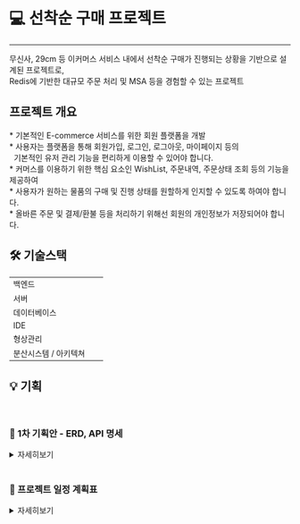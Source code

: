 <h1>💻 선착순 구매 프로젝트</h1>
<hr>
무신사, 29cm 등 이커머스 서비스 내에서 선착순 구매가 진행되는 상황을 기반으로 설계된 프로젝트로,<br>
Redis에 기반한 대규모 주문 처리 및 MSA 등을 경험할 수 있는 프로젝트
<h2>프로젝트 개요</h2>
* 기본적인 E-commerce 서비스를 위한 회원 플랫폼을 개발<br>
* 사용자는 플랫폼을 통해 회원가입, 로그인, 로그아웃, 마이페이지 등의<br>
&nbsp;&nbsp;기본적인 유저 관리 기능을 편리하게 이용할 수 있어야 합니다.<br>
* 커머스를 이용하기 위한 핵심 요소인 WishList, 주문내역, 주문상태 조회 등의 기능을 제공하여<br>
* 사용자가 원하는 물품의 구매 및 진행 상태를 원할하게 인지할 수 있도록 하여야 합니다.<br>
* 올바른 주문 및 결제/환불 등을 처리하기 위해선 회원의 개인정보가 저장되어야 합니다.

<h2>🛠️ 기술스택</h2>
<table>
  <tr>
    <td>백엔드</td>
    <td>
      <img src="https://img.shields.io/badge/java-007396?style=for-the-badge&logo=java&logoColor=white" alt="">
      <img src="https://img.shields.io/badge/springboot-6DB33F?style=for-the-badge&logo=springboot&logoColor=white" alt="">
      <img src="https://img.shields.io/badge/gradle-02303A?style=for-the-badge&logo=gradle&logoColor=white" alt="">
<img src="https://img.shields.io/badge/spring%20data%20jpa-004225?style=for-the-badge&logo=spring&logoColor=white" alt="">
    </td>
  </tr>
  <tr>
    <td>서버</td>
    <td>
      <img src="https://img.shields.io/badge/apache tomcat-F8DC75?style=for-the-badge&logo=apachetomcat&logoColor=white" alt="">
      <img src="https://img.shields.io/badge/AWS RDS-000000?style=for-the-badge&logo=apachetomcat&logoColor=white" alt="">
    </td>
  </tr>
  <tr>
    <td>데이터베이스</td>
    <td>
        <img src="https://img.shields.io/badge/MySQL-4479A1?style=for-the-badge&logo=mysql&logoColor=white" alt="">
        <img src="https://img.shields.io/badge/Redis-DC382D?style=for-the-badge&logo=redis&logoColor=white" alt="">
    </td>
  </tr>
  <tr>
    <td>IDE</td>
    <td>
      <img src="https://img.shields.io/badge/intelliJ IDEA-000000?style=for-the-badge&logo=intelliJ IDEA&logoColor=white" alt="">
    </td>
  </tr>
  <tr>
    <td>형상관리</td>
    <td>
        <img src="https://img.shields.io/badge/git-F05032?style=for-the-badge&logo=git&logoColor=white" alt="">
        <img src="https://img.shields.io/badge/github-181717?style=for-the-badge&logo=github&logoColor=white" alt="">
    </td>
  </tr>
  <tr>
    <td>분산시스템 / 아키텍쳐</td>
    <td>
        <img src="https://img.shields.io/badge/Eureka_Server-5A5A5A?style=for-the-badge&logo=spring&logoColor=white" alt="">
        <img src="https://img.shields.io/badge/Spring_Cloud_Gateway-6DB33F?style=for-the-badge&logo=springboot&logoColor=white" alt="">
        <img src="https://img.shields.io/badge/MSA-0088CC?style=for-the-badge&logo=microgen&logoColor=white" alt="">
        <img src="https://img.shields.io/badge/Docker-2496ED?style=for-the-badge&logo=docker&logoColor=white" alt="">
</td>
  </tr>
</table>

<h2>💡 기획</h2><br>
<h3>📄 1차 기획안 - ERD, API 명세</h3>
<details>
    <summary>자세히보기</summary>
  <img src="https://github.com/Blaten7/image/blob/main/images/FcomeFserve/ERD_1차.png?raw=true" alt="">
<h3>[ API 명세 ]</h3>
<a href="https://documenter.getpostman.com/view/38985084/2sAYJ3F2XJ">Postman API 명세서 보기</a>
</details>
<br>
<h3>📆 프로젝트 일정 계획표</h3>
<details>
    <summary>자세히보기</summary>
    <table>
        <tr>
            <th>/</th>
            <td>목표</td>
            <td>실천</td>
        </tr>
        <tr>
            <th colspan="3">-  -  -  -  -  1주차  -  -  -  -  -</th>
        </tr>
        <tr>
            <th>24.12.18 [수]</th>
            <td>[ 프로젝트 시작일 ]<br>
                ERD 작성<br>
                API 명세서 작성<br>
                유저 관리 서비스 전반 기능 구현
            </td>
            <td>
                ERD 초안 작성<br>
                API 명세서 작성<br>
                DDD구조 프로젝트 생성<br>
                Docker 환경설정<br>
                회원가입 기능 구현률 50%
            </td>
        </tr>
        <tr>
            <th>24.12.19 [목]</th>
            <td>
                유저 관리 서비스 기능 구현
            </td>
            <td>
                회원가입 기능구현 완료<br>
                이메일 인증 기능구현 완료<br>
                로그인 기능구현 완료<br>
                현재 기기에서 로그아웃 기능구현 완료<br>
                모든 기기에서 로그아웃 기능구현 완료<br>
                비밀번호 변경 기능구현 완료<br>
            </td>
        </tr>
        <tr>
            <th>24.12.20 [금]</th>
            <td>
                기능 구현 작업 중단<br>
                유레카 서버 구축<br>
                API 게이트웨이 구축<br>
                멀티 모듈 프로젝트에 맞는 도커환경 구축<br>
                그래들 의존성 중앙 관리식 일부 자동화 구축<br>
            </td>
            <td>
                유레카와 게이트웨이 활용을 위해서<br>
                먼저 프로젝트의 구조를 리팩토링<br>
                최초 프로젝트 내 모듈 4개에서<br>
                ConfigServer, EurekaServer, Gateway, Service...<br>
                로 구성을 하고, 각 서비스마다 서브모듈을 4개씩 구성<br><br>
                ConfigServer 구축 완료<br>
                EurekaServer 구축 완료<br>
                API Gateway 구축 완료<br>
                유저 관리 서비스 유레카에 등록 후 요청 처리 테스트 완료<br>
            </td>
        </tr>
        <tr>
            <th>24.12.21 [토]</th>
            <td>
                각 서비스 별 스키마 분할<br>
                API 명세서 보완하여 재작성<br>
                명세서 기반 상품관리 서비스 구현<br>
                -----------------Optional-----------------<br>
                주문관리 서비스 구현<br>
                Resilence4j 활용<br>
                장애상황 연출 및 회복탄력성 갖추기
            </td>
            <td>
                서비스 별 스키마 분할 완료<br>
                상품관리 서비스 구현 완료<br>
                주문관리 서비스 구현 중...<br>
                현재 각 서비스별 하위모듈이 개별적으로 동작하지 않는데도<br>
                이 구조를 유지할 이유가 없다는걸 깨달았음. <br>
                따라서 루트의 모듈 구성은 그대로 두되. <br>
                각 서비스별 하위모듈 삭제하고 하나의 구조로 리팩토링 완료
            </td>
        </tr>
        <tr>
            <th>24.12.22 [일]</th>
            <td>
                주문관리 서비스 구현<br>
                모든 서비스의 예외처리 추가<br>
                -----------------Optional-----------------<br>
                테스트 코드 및 시나리오 작성<br>
                테스트 수행 및 성능 개선<br>
            </td>
            <td>
                주문관리 서비스 구현완료    
            </td>
          </tr>
        <tr>
            <th>24.12.23 [월]</th>
            <td>
                위시리스트 API 구현완료<br>
                모든 서비스 예외처리 추가
            </td>
            <td>
                위시리스트 API 구현<br>
                모든 서비스 예외처리 추가
            </td>
        </tr>
        <tr>
            <th>24.12.24 [화]</th>
            <td>
                테스트 시나리오 및 코드 작성<br>
                테스트 후 예외처리 추가 및 성능개선
            </td>
            <td>
                서비스 커버리지 테스트 66% 달성<br>
                k6 테스트 수행, 30%의 오류율 발생 확인
            </td>
        </tr>
        <tr>
            <th colspan="3">-  -  -  -  -  2주차  -  -  -  -  -</th>
        </tr>
        <tr>
            <th>24.12.25 [수]</th>
            <td>
                Resilience4j 활용, 회복탄력성 갖추기<br>
            </td>
            <td>
                실패
            </td>
        </tr>
        <tr>
            <th>24.12.26 [목]</th>
            <td>
                동시성 제어 및 성능개선
            </td>
            <td>
                Spring Security 추가 작업중<br>
                기존 방법으로 처리가 되지 않는 에러 발생 <br>
                WebMvc -> WebFlux 로 로직 구성 변경.<br>
                유저서비스 변경 완료. 27일 나머지 서비스 변경 예정
            </td>
        </tr>
        <tr>
            <th>24.12.27 [금]</th>
            <td>
                상품관리, 주문관리 서비스 WebFlux 구조 변경<br>
                레디스 기반 분산락 구현으로 동시성 제어 Up<br>
            </td>
            <td>
                WebFlux 관련 피드백 수용<br>
                다시 WebMVC로 롤백..
            </td>
        </tr>
        <tr>
            <th>24.12.28 [토]</th>
            <td>
                회복 탄력성 공부
            </td>
            <td>
                .
            </td>
        </tr>
        <tr>
            <th>24.12.29 [일]</th>
            <td>
                회복 탄력성 공부
            </td>
            <td>
                Resilience4j 활용<br>
                Circuit Breaker, Retry, TimeLimiter 적용<br>
                Docker 환경 세팅 및 빌드 그리고 API 테스트 완료<br>
                프로메테우스 설정 완료
            </td>
        </tr>
        <tr>
            <th>24.12.30 [월]</th>
            <td>
                3주차 목표 설정<br>
                동시성 제어에 관한 공부<br>
                가능하다면 일부 적용까지
            </td>
            <td>
                코드 변경사항 발생시, 해당 모듈 재빌드,<br>
                도커에도 이미지 재빌드를 하는 과정이 번거로워서<br>
                코드 변경을 감지하여 자동으로 도커에 재빌드 된 jar파일이 빌드되도록<br>
                구성하고자 Devtools와 도커의 Volume 설정을 사용.<br>
                하지만, 뜻대로 되지 않았고. 나 혼자, 협업없이, 다른 컴퓨터에서 실행하지 않고<br>
                진행하는 프로젝트 이기 때문에 도커를 사용할 의미가 사실 없음.<br>
                다만, 도커를 사용할 수 있다는 것은 확인이 되었으니, 오늘부로 도커 아웃.
            </td>
        </tr>
        <tr>
            <th>24.12.31 [화]</th>
            <td>
                남은 재고 파악 API 설계 및 구현<br>
                Redis 캐싱에 대한 이해<br>
                결제 진입 및 결제 API 설계 및 구현
            </td>
            <td>
                공부
            </td>
        </tr>
        <tr>
            <th colspan="3">-  -  -  -  -  3주차  -  -  -  -  -</th>
        </tr>
        <tr>
            <th>25.01.01 [수]</th>
            <td>
                공부
            </td>
            <td>
                공부
            </td>
        </tr>
        <tr>
            <th>25.01.02 [목]</th>
            <td>
                .
            </td>
            <td>
                인증 / 인가 위치 변경<br>
                UserService -> Gateway<br>
                전체 서비스에서 로그인 검증을 하지 않게 되어<br>
                전체적으로 응답속도 10ms이상 향상
            </td>
        </tr>
        <tr>
            <th>25.01.03 [금]</th>
            <td>
                선착순 구매 서비스 API MVP 개발로 기능구현 완료<br>
                각 모듈간 요청에 적절한 카프카 로직 추가<br>
                모듈별 응답속도 개선<br>
            </td>
            <td>
                주문 관련 API 성능개선<br>
                평균 응답속도 2500ms -> 120ms<br>
                약 93 ~ 95% 개선<br>
                결제 프로레스 API 구현 완료<br>
                위의 API K6 커스텀 매트릭&핸들러 테스트코드 작성<br>
                VU 50 이하시에만 정상작동, 50초과시 에러율 급증
            </td>
        </tr>
        <tr>
            <th>25.01.04 [토]</th>
            <td>
                결제 프로세스 API의 동시성 제어 로직 추가<br>
                K6기준 VU 10000에서 안정적인 동작을 목표
            </td>
            <td>
                레디스 기반 분산 락을 컨트롤러단에서만 구현<br>
                결과 : VU 1000명에서 안정적인 동작 확인<br>
                데이터 정합성과 동시성을 더 확실히 제어해야할 필요
            </td>
        </tr>
        <tr>
            <th>25.01.05 [일]</th>
            <td>
                .
            </td>
            <td>
                .
            </td>
        </tr>
        <tr>
            <th>25.01.06 [월]</th>
            <td>
                <details>
                    <summary>Redis 최적화 방안</summary>
                    레디스 QPS, 응답시간 및 메세지 전달 성공률 측정<br>
                    병목 구간 파악 및 해결<br>
                    성능 최적화 이후 다시 테스트 진행
                </details>
                이후 카프카 도입 검토
            </td>
            <td>
                현재 프로젝트 진행 방향에 대해 멘토님과 상의한 결과<br>
                아쉬운 점이 있는 것 같아, 수립한 계획 전면 취소<br>
                단기 목표로는<br>
                내일 7일까지, 각 서비스별 테스트코드 작성 및 테스트 커버리지 90%이상 달성<br>
                장기 목표로는 레디스 캐싱에 대한 깊은 이해를 바탕으로 동시성 제어 성능 개선<br>
                차후 시간적 여유가 있다는 전제하에 카프카 등 선택사항 구현
            </td>
        </tr>
        <tr>
            <th>25.01.07 [화]</th>
            <td>
                오늘부터 각 서비스별 테스트코드 작성<br>
                및 테스트 커버리지 100% 달성
            </td>
            <td>
                <details>
                    <summary>UserService Test Coverage 100% 이미지</summary>
                    <img src="https://raw.githubusercontent.com/Blaten7/image/main/images/FcomeFserve/UserService/UserService%20-%20test%20coverage%20100%25.png" alt="테스트 커버리지 100%">
                </details>
            </td>
        </tr>
        <tr>
            <th>25.01.08 [수]</th>
            <td>
                .
            </td>
            <td>
                <details>
                    <summary>ProductService Test Coverage 100% 이미지</summary>
                    <img src="https://raw.githubusercontent.com/Blaten7/image/main/images/FcomeFserve/ProductService/ProductService%20-%20test%20coverage%20100%25.png" alt="테스트 커버리지 100%">
                </details>
                <details>
                    <summary>EurekaServer Test Coverage 100% 이미지</summary>
                    <img src="https://raw.githubusercontent.com/Blaten7/image/main/images/FcomeFserve/EurekaServer/EurekaServer%20-%20test%20coverage%20100%25.png" alt="테스트 커버리지 100%">
                </details>
                <details>
                    <summary>Gateway Test Coverage 100% 이미지</summary>
                    <img src="https://raw.githubusercontent.com/Blaten7/image/main/images/FcomeFserve/Gateway/Gateway%20-%20test%20coverage%20100%25.png" alt="테스트 커버리지 100%">
                </details>
            </td>
        </tr>
        <tr>
            <th>25.01.09 [목]</th>
            <td>
                .
            </td>
            <td>
                <details>
                    <summary>OrderService Test Coverage 100% 이미지</summary>
                    <img src="https://raw.githubusercontent.com/Blaten7/image/main/images/FcomeFserve/OrderService/OrderService%20-%20test%20coverage%20100%25.png" alt="테스트 커버리지 100%">
                </details>
                <details>
                    <summary>PurchaseService Test Coverage 90% 이미지</summary>
                    <img src="https://raw.githubusercontent.com/Blaten7/image/main/images/FcomeFserve/PurchaseService/PurchaseService%20-%20test%20coverage%2090%25.png" alt="테스트 커버리지 90%">
                </details><br>
                전체 모듈 테스트코드 작성 1차 완료        
            </td>
        </tr>
        <tr>
            <th>25.01.10 [금]</th>
            <td>
                모든 서비스 로직 예외처리 및 정상화<br>
                k6 성능테스트 정상화<br>
            </td>
            <td>
                .
            </td>
        </tr>
        <tr>
            <th>25.01.0 []</th>
            <td>
                .
            </td>
            <td>
                .
            </td>
        </tr>
        <tr>
            <th>25.01.0 []</th>
            <td>
                .
            </td>
            <td>
                .
            </td>
        </tr>
        <tr>
            <th>25.01.0 []</th>
            <td>
                .
            </td>
            <td>
                .
            </td>
        </tr>
        <tr>
            <th>25.01.0 []</th>
            <td>
                .
            </td>
            <td>
                .
            </td>
        </tr>
        <tr>
            <th>25.01.0 []</th>
            <td>
                .
            </td>
            <td>
                .
            </td>
        </tr>
        <tr>
            <th>25.01.0 []</th>
            <td>
                .
            </td>
            <td>
                .
            </td>
        </tr>
        <tr>
            <th>25.01.0 []</th>
            <td>
                .
            </td>
            <td>
                .
            </td>
        </tr>
      </table>
</details>
